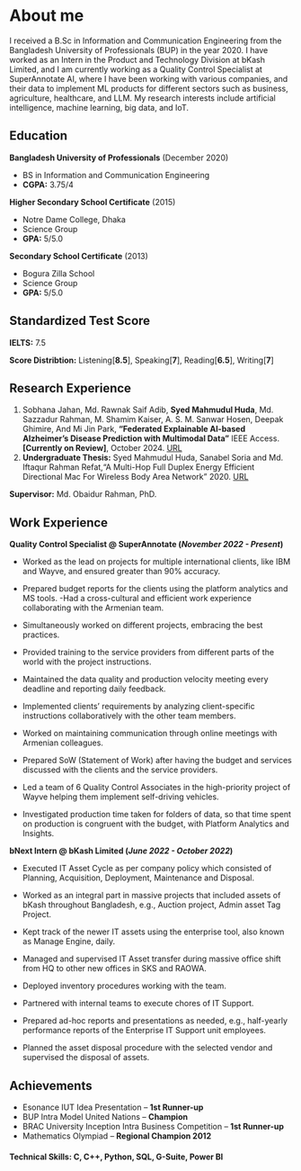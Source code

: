 # About me
I received a B.Sc in Information and Communication Engineering from the Bangladesh University of Professionals (BUP) in the year 2020. I have worked as an Intern in the Product and Technology Division at bKash Limited, and I am currently working as a Quality Control Specialist at SuperAnnotate AI, where I have been working with various companies, and their data to implement ML products for different sectors such as business, agriculture, healthcare, and LLM. My research interests include artificial intelligence, machine learning, big data, and IoT.

## Education	
**Bangladesh University of Professionals**	     (December 2020)	        		
- BS in Information and Communication Engineering 
- **CGPA:** 3.75/4

**Higher Secondary School Certificate**     (2015)
- Notre Dame College, Dhaka 
- Science Group 
- **GPA:** 5/5.0  

 **Secondary School Certificate**   (2013)
- Bogura Zilla School
- Science Group 
- **GPA:** 5/5.0                                       
 
## Standardized Test Score
**IELTS:** 7.5

**Score Distribtion:** Listening[**8.5**], Speaking[**7**], Reading[**6.5**], Writing[**7**]

## Research Experience
1. Sobhana Jahan, Md. Rawnak Saif Adib, **Syed Mahmudul Huda**, Md. Sazzadur Rahman, M. Shamim Kaiser, A. S. M. Sanwar Hosen, Deepak Ghimire, And Mi Jin Park, **“Federated Explainable AI-based Alzheimer’s Disease Prediction with Multimodal Data”** IEEE Access. **[Currently on Review]**, October 2024. [URL](https://tinyurl.com/2ps2c6mk)
2. **Undergraduate Thesis:**  Syed Mahmudul Huda, Sanabel Soria and Md. Iftaqur Rahman Refat,“A Multi-Hop Full Duplex Energy Efficient Directional Mac For Wireless Body Area Network” 2020.  [URL](https://tinyurl.com/bdhuvjbv) 

  **Supervisor:** Md. Obaidur Rahman, PhD.

## Work Experience
**Quality Control Specialist @ SuperAnnotate (_November 2022 - Present_)**
-  Worked as the lead on projects for multiple international clients, like IBM and Wayve, and ensured greater than 90% accuracy.

- Prepared budget reports for the clients using the platform analytics and MS tools.
-Had a cross-cultural and efficient work experience collaborating with the Armenian team.
- Simultaneously worked on different projects, embracing the best practices.
- Provided training to the service providers from different parts of the world with the project instructions.
- Maintained the data quality and production velocity meeting every deadline and reporting daily feedback.
-  Implemented clients’ requirements by analyzing client-specific instructions collaboratively with the other team members.
- Worked on maintaining communication through online meetings with Armenian colleagues. 
- Prepared SoW (Statement of Work) after having the budget and services discussed with the clients and the service providers. 
- Led a team of 6 Quality Control Associates in the high-priority project of Wayve helping them implement self-driving vehicles. 
- Investigated production time taken for folders of data, so that time spent on production is congruent with the budget, with Platform Analytics and Insights.


**bNext Intern @ bKash Limited (_June 2022 - October 2022_)**
- Executed IT Asset Cycle as per company policy which consisted of Planning, Acquisition, Deployment, 
Maintenance and Disposal.

- Worked as an integral part in massive projects that included assets of bKash throughout Bangladesh, e.g., Auction project, Admin asset Tag Project.
- Kept track of the newer IT assets using the enterprise tool, also known as Manage Engine, daily.
- Managed and supervised IT Asset transfer during massive office shift from HQ to other new offices in SKS and RAOWA.
- Deployed inventory procedures working with the team.
- Partnered with internal teams to execute chores of IT Support.
- Prepared ad-hoc reports and presentations as needed, e.g., half-yearly performance reports of the Enterprise IT Support unit employees.
- Planned the asset disposal procedure with the selected vendor and supervised the disposal of assets.


## Achievements
- Esonance IUT Idea Presentation  – **1st Runner-up**
- BUP Intra Model United Nations  – **Champion**
- BRAC University Inception Intra Business Competition – **1st Runner-up**
- Mathematics Olympiad – **Regional Champion 2012**

#### Technical Skills: C, C++, Python, SQL, G-Suite, Power BI





